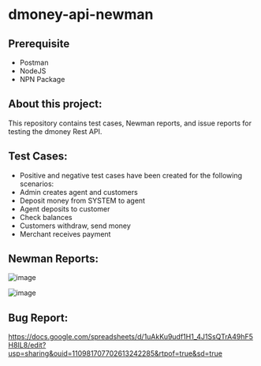 # dmoney-api-newman

## Prerequisite
- Postman
- NodeJS
- NPN Package

## About this project:
This repository contains test cases, Newman reports, and issue reports for testing the dmoney Rest API.

## Test Cases:
- Positive and negative test cases have been created for the following scenarios:
- Admin creates agent and customers
- Deposit money from SYSTEM to agent
- Agent deposits to customer
- Check balances
- Customers withdraw, send money
- Merchant receives payment

## Newman Reports:
![image](https://github.com/asaha12/cricket_19_keyboard/assets/113898640/20f9c4ac-226a-41c8-8bae-f3e39eb8bc60)

![image](https://github.com/asaha12/cricket_19_keyboard/assets/113898640/fb233292-e981-4895-b066-5637f57b72e0)

## Bug Report:
https://docs.google.com/spreadsheets/d/1uAkKu9udf1H1_4J1SsQTrA49hF5H8IL8/edit?usp=sharing&ouid=110981707702613242285&rtpof=true&sd=true

